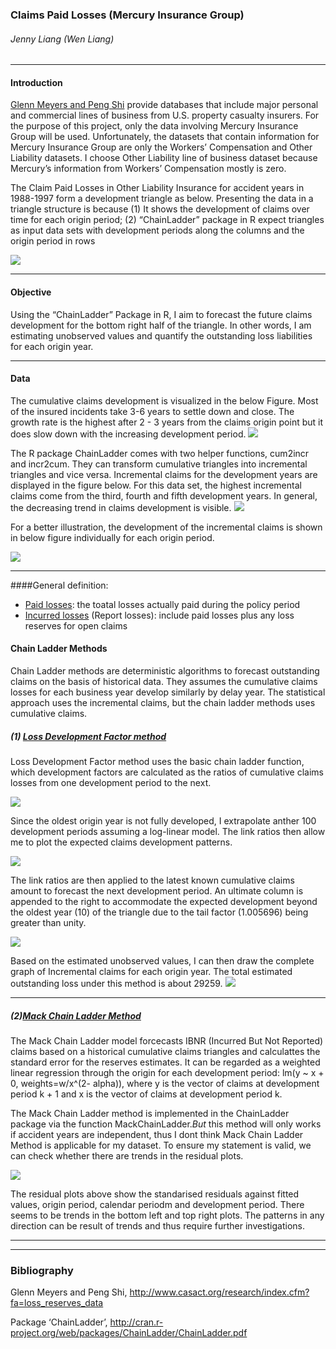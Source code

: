 ### Claims Paid Losses (Mercury Insurance Group)
###### _Jenny Liang (Wen Liang)_


----

#### Introduction

[Glenn Meyers and Peng Shi](http://www.casact.org/research/index.cfm?fa=loss_reserves_data) provide databases that include major personal and commercial lines of business from U.S. property casualty insurers. For the purpose of this project, only
the data involving Mercury Insurance Group will be used. Unfortunately, the datasets that contain information for Mercury Insurance Group are only the Workers’ Compensation and Other Liability datasets. I choose Other Liability line of business dataset because Mercury’s information from Workers’ Compensation mostly is zero. 

The Claim Paid Losses in Other Liability Insurance for accident years in 1988-1997 form a development triangle as below. Presenting the data in a triangle structure is because (1) It shows the development of claims over time for each origin period; (2) “ChainLadder” package in R expect triangles as input data sets with development periods along the columns and the origin period in rows

![](https://raw.githubusercontent.com/wliang88/ClaimsLossAnalysis/master/Data/Triangle_Data.png)

----

#### Objective

Using the “ChainLadder” Package in R, I aim to forecast the future claims development for the bottom right half of the triangle. In other words, I am estimating unobserved values and quantify the outstanding loss liabilities for each origin year. 

----

#### Data

The cumulative claims development is visualized in the below Figure. Most of the insured incidents take 3-6 years to settle down and close. The growth rate is the highest after 2 - 3 years from the claims origin point but it does slow down with the increasing development period. 
![](https://raw.githubusercontent.com/wliang88/ClaimsLossAnalysis/master/Data/Rplot_CumClaim.png)

The R package ChainLadder comes with two helper functions, cum2incr and incr2cum. They can transform cumulative triangles into incremental triangles and vice versa. Incremental claims for the development years are displayed in the figure below. For this data set, the highest incremental claims come from the third, fourth and fifth development years. In general, the decreasing trend in claims development is visible.
![](https://raw.githubusercontent.com/wliang88/ClaimsLossAnalysis/master/Data/Rplot_IncData.png)
 
For a better illustration, the development of the incremental claims is shown in below figure individually for each origin period.

![](https://raw.githubusercontent.com/wliang88/ClaimsLossAnalysis/master/Data/Rplot_IndivInc.png)

----
####General definition:
- [Paid losses](http://www.riskmanagementblog.com/2011/10/03/understanding-loss-development-factors/): the toatal losses actually paid during the policy period
- [Incurred losses](http://www.riskmanagementblog.com/2011/10/03/understanding-loss-development-factors/) (Report losses): include paid losses plus any loss reserves for open claims


#### Chain Ladder Methods

Chain Ladder methods are deterministic algorithms to forecast outstanding claims on the basis of historical data. They assumes the cumulative claims losses for each business year develop similarly by delay year. The statistical approach uses the incremental claims, but the chain ladder methods uses cumulative claims. 

##### (1) [Loss Development Factor method](http://www.riskmanagementblog.com/2011/10/03/understanding-loss-development-factors/)
Loss Development Factor method uses the basic chain ladder function, which development factors are calculated as the ratios of cumulative claims losses from one development period to the next. 

![](https://raw.githubusercontent.com/wliang88/ClaimsLossAnalysis/master/LDFmethod/LaTexFormula_LDFmethod.png)

Since the oldest origin year is not fully developed, I extrapolate anther 100 development periods assuming a log-linear model. The link ratios then allow me to plot the expected claims development patterns. 

![](https://github.com/wliang88/ClaimsLossAnalysis/blob/master/LDFmethod/Rplot_pattern.png)

The link ratios are then applied to the latest known cumulative claims amount to forecast the next development period. An ultimate column is appended to the right to accommodate the expected development beyond the oldest year (10) of the triangle due to the tail factor (1.005696) being greater than unity. 

![](https://raw.githubusercontent.com/wliang88/ClaimsLossAnalysis/master/LDFmethod/FullData_LDFmethod.png)

Based on the estimated unobserved values, I can then draw the complete graph of Incremental claims for each origin year. The total estimated outstanding loss under this method is about 29259. 
![](https://raw.githubusercontent.com/wliang88/ClaimsLossAnalysis/master/LDFmethod/Rplot_LDFmethod_FullDataset.png)

----

##### (2)[Mack Chain Ladder Method](http://www.casact.net/library/astin/vol23no2/213.pdf)

The Mack Chain Ladder model forcecasts IBNR (Incurred But Not Reported) claims based on a historical cumulative claims triangles and calculattes the standard error for the reserves estimates. It can be regarded as a weighted linear regression through the origin for each development period: lm(y ~ x + 0, weights=w/x^(2- alpha)), where y is the vector of claims at development period k + 1 and x is the vector of claims at development period k.


The Mack Chain Ladder method is implemented in the ChainLadder package via the function MackChainLadder._But_ this method will only works if accident years are independent, thus I dont think Mack Chain Ladder Method is applicable for my dataset. To ensure my statement is valid, we can check whether there are trends in the residual plots. 

![](https://raw.githubusercontent.com/wliang88/ClaimsLossAnalysis/master/MCLmethod/Rplot_MCLmethod.png)

The residual plots above show the standarised residuals against fitted values, origin period, calendar periodm and development period. There seems to be trends in the bottom left and top right plots. The patterns in any direction can be result of trends and thus require further investigations. 


----


----

### Bibliography
Glenn Meyers and Peng Shi, http://www.casact.org/research/index.cfm?fa=loss_reserves_data

Package ‘ChainLadder’, http://cran.r-project.org/web/packages/ChainLadder/ChainLadder.pdf


